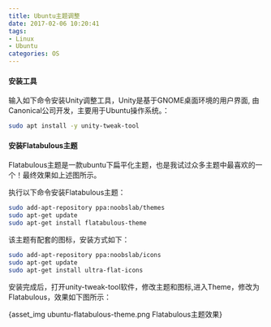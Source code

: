 ```yaml
---
title: Ubuntu主题调整
date: 2017-02-06 10:20:41
tags:
- Linux
- Ubuntu
categories: OS
---
```



#### 安装工具

输入如下命令安装Unity调整工具，Unity是基于GNOME桌面环境的用户界面, 由Canonical公司开发，主要用于Ubuntu操作系统。：

<!-- more -->

```Bash
sudo apt install -y unity-tweak-tool
```

#### 安装Flatabulous主题

Flatabulous主题是一款ubuntu下扁平化主题，也是我试过众多主题中最喜欢的一个！最终效果如上述图所示。

执行以下命令安装Flatabulous主题：

```Bash
sudo add-apt-repository ppa:noobslab/themes
sudo apt-get update
sudo apt-get install flatabulous-theme
```

该主题有配套的图标，安装方式如下：

```Bash
sudo add-apt-repository ppa:noobslab/icons
sudo apt-get update
sudo apt-get install ultra-flat-icons
```

安装完成后，打开unity-tweak-tool软件，修改主题和图标,进入Theme，修改为Flatabulous，效果如下图所示：

{asset_img ubuntu-flatabulous-theme.png Flatabulous主题效果}
